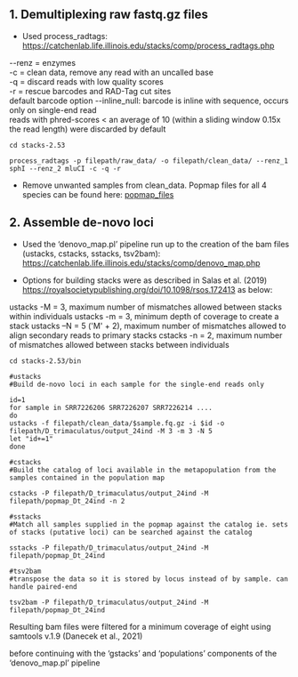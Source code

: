 ## 1. Demultiplexing raw fastq.gz files

* Used process_radtags: https://catchenlab.life.illinois.edu/stacks/comp/process_radtags.php

--renz = enzymes  
-c = clean data, remove any read with an uncalled base  
-q = discard reads with low quality scores  
-r = rescue barcodes and RAD-Tag cut sites  
default barcode option --inline_null: barcode is inline with sequence, occurs only on single-end read  
reads with phred-scores < an average of 10 (within a sliding window 0.15x the read length) were discarded by default

```
cd stacks-2.53

process_radtags -p filepath/raw_data/ -o filepath/clean_data/ --renz_1 sphI --renz_2 mluCI -c -q -r
```

* Remove unwanted samples from clean_data. Popmap files for all 4 species can be found here: [popmap_files](https://github.com/mae47/Red_Sea_LGM/tree/main/data/popmap_files)

## 2. Assemble de-novo loci

* Used the ‘denovo_map.pl’ pipeline run up to the creation of the bam files (ustacks, cstacks, sstacks, tsv2bam): https://catchenlab.life.illinois.edu/stacks/comp/denovo_map.php

* Options for building stacks were as described in Salas et al. (2019) https://royalsocietypublishing.org/doi/10.1098/rsos.172413
as below:

ustacks -M = 3, maximum number of mismatches allowed between stacks within individuals
ustacks -m = 3, minimum depth of coverage to create a stack 
ustacks –N = 5 ('M' + 2), maximum number of mismatches allowed to align secondary reads to primary stacks
cstacks -n = 2, maximum number of mismatches allowed between stacks between individuals

```
cd stacks-2.53/bin

#ustacks
#Build de-novo loci in each sample for the single-end reads only

id=1
for sample in SRR7226206 SRR7226207 SRR7226214 ....
do
ustacks -f filepath/clean_data/$sample.fq.gz -i $id -o filepath/D_trimaculatus/output_24ind -M 3 -m 3 -N 5
let "id+=1"
done

#cstacks
#Build the catalog of loci available in the metapopulation from the samples contained in the population map

cstacks -P filepath/D_trimaculatus/output_24ind -M filepath/popmap_Dt_24ind -n 2

#sstacks
#Match all samples supplied in the popmap against the catalog ie. sets of stacks (putative loci) can be searched against the catalog

sstacks -P filepath/D_trimaculatus/output_24ind -M filepath/popmap_Dt_24ind

#tsv2bam
#transpose the data so it is stored by locus instead of by sample. can handle paired-end

tsv2bam -P filepath/D_trimaculatus/output_24ind -M filepath/popmap_Dt_24ind
```

Resulting bam files were filtered for a minimum coverage of eight using samtools v.1.9 (Danecek et al., 2021)

before continuing with the ‘gstacks’ and ‘populations’ components of the ‘denovo_map.pl’ pipeline
